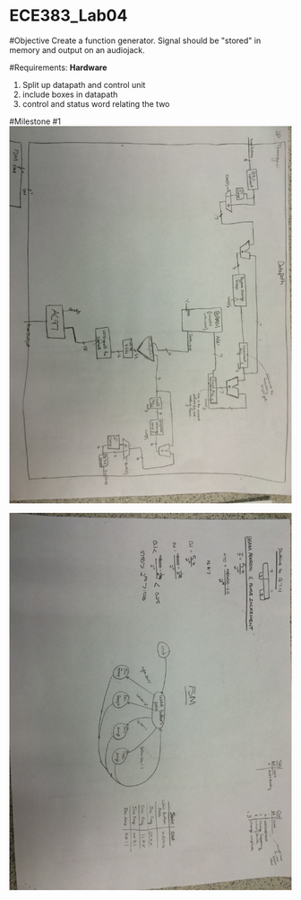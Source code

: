 # ECE383_Lab04

#Objective
Create a function generator.  Signal should be "stored" in memory and output on an audiojack.  

#Requirements: 
**Hardware**

1. Split up datapath and control unit
2. include boxes in datapath
3. control and status word relating the two

#Milestone #1
![alt tag](https://raw.githubusercontent.com/JohnTerragnoli/ECE383_Lab04/master/Pictures/Datapath.JPG "Datapath schematic")

![alt tag](https://raw.githubusercontent.com/JohnTerragnoli/ECE383_Lab04/master/Pictures/FSM%20and%20Calculation.JPG "fsm and calculations")

